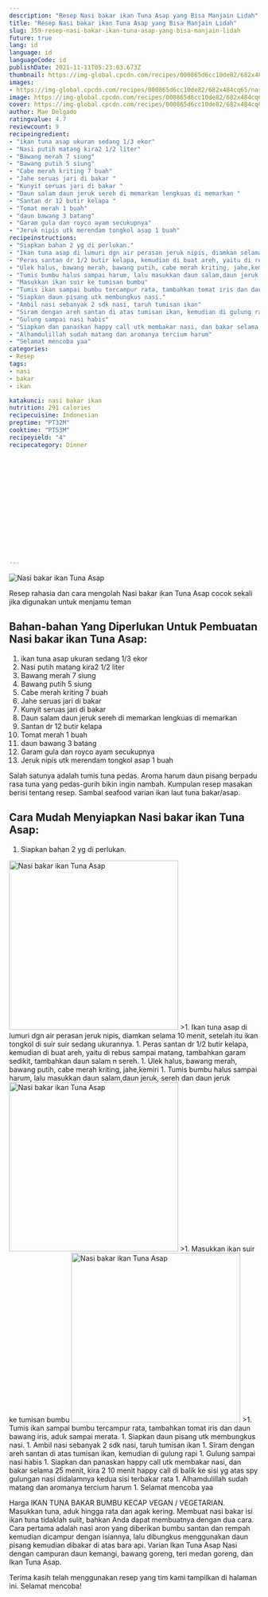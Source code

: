 ```yaml
---
description: "Resep Nasi bakar ikan Tuna Asap yang Bisa Manjain Lidah"
title: "Resep Nasi bakar ikan Tuna Asap yang Bisa Manjain Lidah"
slug: 359-resep-nasi-bakar-ikan-tuna-asap-yang-bisa-manjain-lidah
future: true
lang: id
language: id
languageCode: id
publishDate: 2021-11-11T05:23:03.673Z 
thumbnail: https://img-global.cpcdn.com/recipes/000865d6cc10de82/682x484cq65/nasi-bakar-ikan-tuna-asap-foto-resep-utama.webp
images:
- https://img-global.cpcdn.com/recipes/000865d6cc10de82/682x484cq65/nasi-bakar-ikan-tuna-asap-foto-resep-utama.webp
image: https://img-global.cpcdn.com/recipes/000865d6cc10de82/682x484cq65/nasi-bakar-ikan-tuna-asap-foto-resep-utama.webp
cover: https://img-global.cpcdn.com/recipes/000865d6cc10de82/682x484cq65/nasi-bakar-ikan-tuna-asap-foto-resep-utama.webp
author: Mae Delgado
ratingvalue: 4.7
reviewcount: 9
recipeingredient:
- "ikan tuna asap ukuran sedang 1/3 ekor"
- "Nasi putih matang kira2 1/2 liter"
- "Bawang merah 7 siung"
- "Bawang putih 5 siung"
- "Cabe merah kriting 7 buah"
- "Jahe seruas jari di bakar "
- "Kunyit seruas jari di bakar "
- "Daun salam daun jeruk sereh di memarkan lengkuas di memarkan "
- "Santan dr 12 butir kelapa "
- "Tomat merah 1 buah"
- "daun bawang 3 batang"
- "Garam gula dan royco ayam secukupnya"
- "Jeruk nipis utk merendam tongkol asap 1 buah"
recipeinstructions:
- "Siapkan bahan 2 yg di perlukan."
- "Ikan tuna asap di lumuri dgn air perasan jeruk nipis, diamkan selama 10 menit, setelah itu ikan tongkol di suir suir sedang ukurannya."
- "Peras santan dr 1/2 butir kelapa, kemudian di buat areh, yaitu di rebus sampai matang, tambahkan garam sedikit, tambahkan daun salam n sereh."
- "Ulek halus, bawang merah, bawang putih, cabe merah kriting, jahe,kemiri"
- "Tumis bumbu halus sampai harum, lalu masukkan daun salam,daun jeruk, sereh dan daun jeruk"
- "Masukkan ikan suir ke tumisan bumbu"
- "Tumis ikan sampai bumbu tercampur rata, tambahkan tomat iris dan daun bawang iris, aduk sampai merata."
- "Siapkan daun pisang utk membungkus nasi."
- "Ambil nasi sebanyak 2 sdk nasi, taruh tumisan ikan"
- "Siram dengan areh santan di atas tumisan ikan, kemudian di gulung rapi"
- "Gulung sampai nasi habis"
- "Siapkan dan panaskan happy call utk membakar nasi, dan bakar selama 25 menit, kira 2 10 menit happy call di balik ke sisi yg atas spy gulungan nasi didalamnya kedua sisi terbakar rata"
- "Alhamdulillah sudah matang dan aromanya tercium harum"
- "Selamat mencoba yaa"
categories:
- Resep
tags:
- nasi
- bakar
- ikan

katakunci: nasi bakar ikan 
nutrition: 291 calories
recipecuisine: Indonesian
preptime: "PT32M"
cooktime: "PT53M"
recipeyield: "4"
recipecategory: Dinner


     
    
    
    
    
    
    
    
    
    
    
      
    
---
```



![Nasi bakar ikan Tuna Asap](https://img-global.cpcdn.com/recipes/000865d6cc10de82/682x484cq65/nasi-bakar-ikan-tuna-asap-foto-resep-utama.webp)

Resep rahasia dan cara mengolah  Nasi bakar ikan Tuna Asap cocok sekali jika digunakan untuk menjamu teman

<!--inarticleads1-->

## Bahan-bahan Yang Diperlukan Untuk Pembuatan Nasi bakar ikan Tuna Asap:

1. ikan tuna asap ukuran sedang 1/3 ekor
1. Nasi putih matang kira2 1/2 liter
1. Bawang merah 7 siung
1. Bawang putih 5 siung
1. Cabe merah kriting 7 buah
1. Jahe seruas jari di bakar 
1. Kunyit seruas jari di bakar 
1. Daun salam daun jeruk sereh di memarkan lengkuas di memarkan 
1. Santan dr 12 butir kelapa 
1. Tomat merah 1 buah
1. daun bawang 3 batang
1. Garam gula dan royco ayam secukupnya
1. Jeruk nipis utk merendam tongkol asap 1 buah

Salah satunya adalah tumis tuna pedas. Aroma harum daun pisang berpadu rasa tuna yang pedas-gurih bikin ingin nambah. Kumpulan resep masakan berisi tentang resep. Sambal seafood varian ikan laut tuna bakar/asap. 

<!--inarticleads2-->

## Cara Mudah Menyiapkan Nasi bakar ikan Tuna Asap:

1. Siapkan bahan 2 yg di perlukan.
<img class="lazyload" data-src="https://img-global.cpcdn.com/steps/aa651ef20af5d33b/160x128cq70/nasi-bakar-ikan-tuna-asap-langkah-memasak-1-foto.webp" alt="Nasi bakar ikan Tuna Asap" width="340" height="340">
>1. Ikan tuna asap di lumuri dgn air perasan jeruk nipis, diamkan selama 10 menit, setelah itu ikan tongkol di suir suir sedang ukurannya.
1. Peras santan dr 1/2 butir kelapa, kemudian di buat areh, yaitu di rebus sampai matang, tambahkan garam sedikit, tambahkan daun salam n sereh.
1. Ulek halus, bawang merah, bawang putih, cabe merah kriting, jahe,kemiri
1. Tumis bumbu halus sampai harum, lalu masukkan daun salam,daun jeruk, sereh dan daun jeruk
<img class="lazyload" data-src="https://img-global.cpcdn.com/steps/5470c1b2eb693f4e/160x128cq70/nasi-bakar-ikan-tuna-asap-langkah-memasak-5-foto.webp" alt="Nasi bakar ikan Tuna Asap" width="340" height="340">
>1. Masukkan ikan suir ke tumisan bumbu
<img class="lazyload" data-src="https://img-global.cpcdn.com/steps/32a789090f279f54/160x128cq70/nasi-bakar-ikan-tuna-asap-langkah-memasak-6-foto.webp" alt="Nasi bakar ikan Tuna Asap" width="340" height="340">
>1. Tumis ikan sampai bumbu tercampur rata, tambahkan tomat iris dan daun bawang iris, aduk sampai merata.
1. Siapkan daun pisang utk membungkus nasi.
1. Ambil nasi sebanyak 2 sdk nasi, taruh tumisan ikan
1. Siram dengan areh santan di atas tumisan ikan, kemudian di gulung rapi
1. Gulung sampai nasi habis
1. Siapkan dan panaskan happy call utk membakar nasi, dan bakar selama 25 menit, kira 2 10 menit happy call di balik ke sisi yg atas spy gulungan nasi didalamnya kedua sisi terbakar rata
1. Alhamdulillah sudah matang dan aromanya tercium harum
1. Selamat mencoba yaa


Harga IKAN TUNA BAKAR BUMBU KECAP VEGAN / VEGETARIAN. Masukkan tuna, aduk hingga rata dan agak kering. Membuat nasi bakar isi ikan tuna tidaklah sulit, bahkan Anda dapat membuatnya dengan dua cara. Cara pertama adalah nasi aron yang diberikan bumbu santan dan rempah kemudian dicampur dengan isiannya, lalu dibungkus menggunakan daun pisang kemudian dibakar di atas bara api. Varian Ikan Tuna Asap Nasi dengan campuran daun kemangi, bawang goreng, teri medan goreng, dan Ikan Tuna Asap. 

Terima kasih telah menggunakan resep yang tim kami tampilkan di halaman ini. Selamat mencoba!
